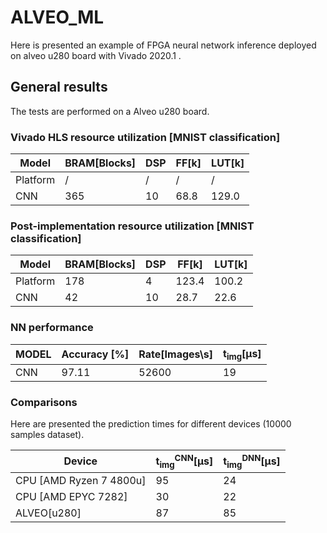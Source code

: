 # ALVEO_ML

Here is presented an example of FPGA neural network inference deployed on alveo u280 board with Vivado 2020.1 .  


## General results

The tests are performed on a Alveo u280 board.  
 
### Vivado HLS resource utilization [MNIST classification]

|Model                |BRAM[Blocks]|DSP|FF[k]|LUT[k]|
|---------------------|------------|---|-----|------|
|Platform             |/           |/  |/    |/     |
|CNN  |365         |10 |68.8 |129.0 |
 
### Post-implementation resource utilization [MNIST classification]

|Model                |BRAM[Blocks]|DSP|FF[k]|LUT[k]|
|---------------------|------------|---|-----|------|
|Platform             |178         |4  |123.4|100.2 |
|CNN  |42          |10 |28.7 |22.6  |

### NN performance
  
|MODEL              |Accuracy [\%]|Rate[Images\s]|t<sub>img</sub>[&#956;s]|
|-------------------|-------------|--------------|------------------------|
|CNN                |97.11        |52600         |19                      |

  
### Comparisons
  
Here are presented the prediction times for different devices (10000 samples dataset).

|Device             |t<sub>img</sub><sup>CNN</sup>[&#956;s]|t<sub>img</sub><sup>DNN</sup>[&#956;s]|
|-------------------|--------------------------------------|--------------------------------------|
|CPU [AMD Ryzen 7 4800u]         |95                                    |24                                    |
|CPU [AMD EPYC 7282]       |30                                    |22                                    |
|ALVEO[u280]       |87                                    |85                                    |
